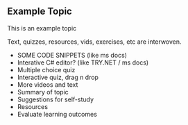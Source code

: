 ## Example Topic

This is an example topic

Text, quizzes, resources, vids, exercises, etc are interwoven.

- SOME CODE SNIPPETS (like ms docs)
- Interative C# editor? (like TRY.NET / ms docs)
- Multiple choice quiz
- Interactive quiz, drag n drop
- More videos and text
- Summary of topic
- Suggestions for self-study
- Resources
- Evaluate learning outcomes